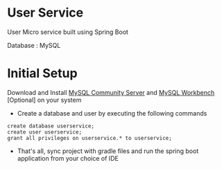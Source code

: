 # User Service

User Micro service built using Spring Boot

Database : MySQL

# Initial Setup 

Download and Install
<a href="https://dev.mysql.com/downloads/mysql/" target="_blank">MySQL Community Server</a>
and
<a href="https://dev.mysql.com/downloads/workbench/" target="_blank">MySQL Workbench</a> [Optional]
on your system

* Create  a database and user by executing the following commands
```mysql
create database userservice;
create user userservice;
grant all privileges on userservice.* to userservice;
```
  * That's all, sync project with gradle files and run the spring boot application from your choice of IDE 

